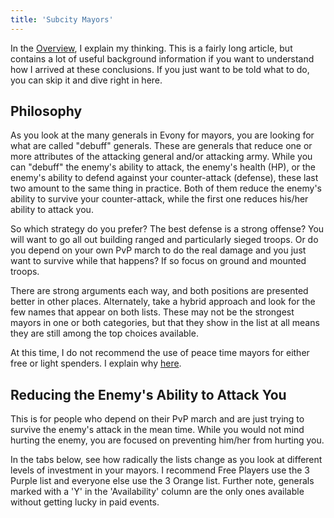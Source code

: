 ```yaml
---
title: 'Subcity Mayors'
---
```


In the [Overview][], I explain my thinking.  This is a fairly long article, but
contains a lot of useful background information if you want to understand how I
arrived at these conclusions. If you just want to be told what to do, you can
skip it and dive right in here. 

[Overview]: <overview.md>

## Philosophy

As you look at the many generals in Evony for mayors, you are looking for what
are called "debuff" generals.  These are generals that reduce one or more
attributes of the attacking general and/or attacking army.  While you can
"debuff" the enemy's ability to attack, the enemy's health (HP), or the enemy's
ability to defend against your counter-attack (defense), these last two amount
to the same thing in practice.  Both of them reduce the enemy's ability to
survive your counter-attack, while the first one reduces his/her ability to
attack you.

So which strategy do you prefer?  The best defense is a strong offense? You
will want to go all out building ranged and particularly sieged troops.  Or do
you depend on your own PvP march to do the real damage and you just want to
survive while that happens?  If so focus on ground and mounted troops. 

There are strong arguments each way, and both positions are presented better
in other places.  Alternately, take a hybrid approach and look for the few
names that appear on both lists.  These may not be the strongest mayors in one
or both categories, but that they show in the list at all means they are still
among the top choices available. 

At this time, I do not recommend the use of peace time mayors for either free
or light spenders.  I explain why [here][peace].

[peace]: <peace_time_subcity_mayors>

[debuff]: <../reference/glossary#debuff>

## Reducing the Enemy's Ability to Attack You

This is for people who depend on their PvP march and are just trying to survive
the enemy's attack in the mean time.  While you would not mind hurting the
enemy, you are focused on preventing him/her from hurting you. 

In the tabs below, see how radically the lists change as you look at different
levels of investment in your mayors.  I recommend Free Players use the 3 Purple
list and everyone else use the 3 Orange list. Further note, generals marked
with a 'Y' in the 'Availability' column are the only ones available without
getting lucky in paid events.

